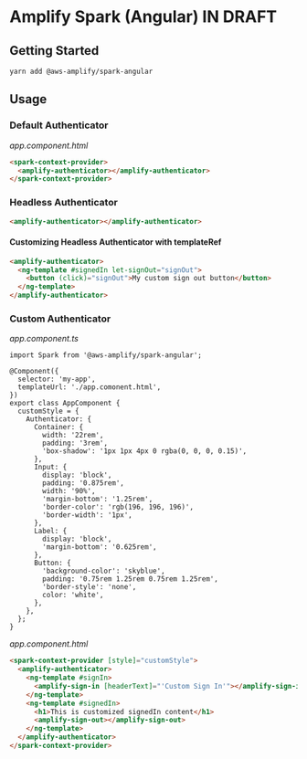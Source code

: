 # Amplify Spark (Angular) IN DRAFT

## Getting Started

```shell
yarn add @aws-amplify/spark-angular
```

## Usage

### Default Authenticator

_app.component.html_

```html
<spark-context-provider>
  <amplify-authenticator></amplify-authenticator>
</spark-context-provider>
```

### Headless Authenticator

```html
<amplify-authenticator></amplify-authenticator>
```

#### Customizing Headless Authenticator with templateRef

```html
<amplify-authenticator>
  <ng-template #signedIn let-signOut="signOut">
    <button (click)="signOut">My custom sign out button</button>
  </ng-template>
</amplify-authenticator>
```

### Custom Authenticator

_app.component.ts_

```tsx
import Spark from '@aws-amplify/spark-angular';

@Component({
  selector: 'my-app',
  templateUrl: './app.comonent.html',
})
export class AppComponent {
  customStyle = {
    Authenticator: {
      Container: {
        width: '22rem',
        padding: '3rem',
        'box-shadow': '1px 1px 4px 0 rgba(0, 0, 0, 0.15)',
      },
      Input: {
        display: 'block',
        padding: '0.875rem',
        width: '90%',
        'margin-bottom': '1.25rem',
        'border-color': 'rgb(196, 196, 196)',
        'border-width': '1px',
      },
      Label: {
        display: 'block',
        'margin-bottom': '0.625rem',
      },
      Button: {
        'background-color': 'skyblue',
        padding: '0.75rem 1.25rem 0.75rem 1.25rem',
        'border-style': 'none',
        color: 'white',
      },
    },
  };
}
```

_app.component.html_

```html
<spark-context-provider [style]="customStyle">
  <amplify-authenticator>
    <ng-template #signIn>
      <amplify-sign-in [headerText]="'Custom Sign In'"></amplify-sign-in>
    </ng-template>
    <ng-template #signedIn>
      <h1>This is customized signedIn content</h1>
      <amplify-sign-out></amplify-sign-out>
    </ng-template>
  </amplify-authenticator>
</spark-context-provider>
```
